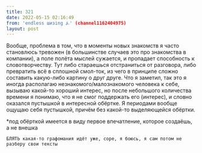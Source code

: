 ```yaml
---
title: 321
date: 2022-05-15 02:16:49
from: 'endless шизing ⍼' (channel1162404975)
layout: post
---
```


Вообще, проблема в том, что в моменты новых знакомств я часто становлюсь тревожен (в большинстве случаев это про знакомства в компании), а поле полёта мыслей сужается, и пропадает способность к словотворчеству. Тут либо стараешься отстраниться от разговора, либо превратить всё в сплошной смол-ток, из чего в принципе сложно составить какую-либо картину о друг друге.
Что я заметил, так это я иногда располагаю незнакомого/малознакомого человека к себе, вызываю какой-то хороший интерес, но после небольшого количества времени я понимаю, что я не смог поддержать его (интерес), и словно оказался пустышкой в интересной обёртке. Я периодами вообще ощущаю себя пустышкой, причём без какой-то выделяющейся обёртки.

*под обёрткой имеется в виду первое впечатление, которое создаёшь, а не внешка

`БЛЯТЬ какая-то графомания идёт уже, соре, я боюсь, я сам потом не разберу свои тексты`
